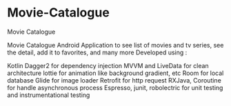 # Movie-Catalogue
Movie Catalogue

Movie Catalogue Android Application to see list of movies and tv series, see the detail, add it to favorites, and many more Developed using :

Kotlin
Dagger2 for dependency injection
MVVM and LiveData for clean architecture
lottie for animation like background gradient, etc
Room for local database
Glide for image loader
Retrofit for http request
RXJava, Coroutine for handle asynchronous process
Espresso, junit, robolectric for unit testing and instrumentational testing
